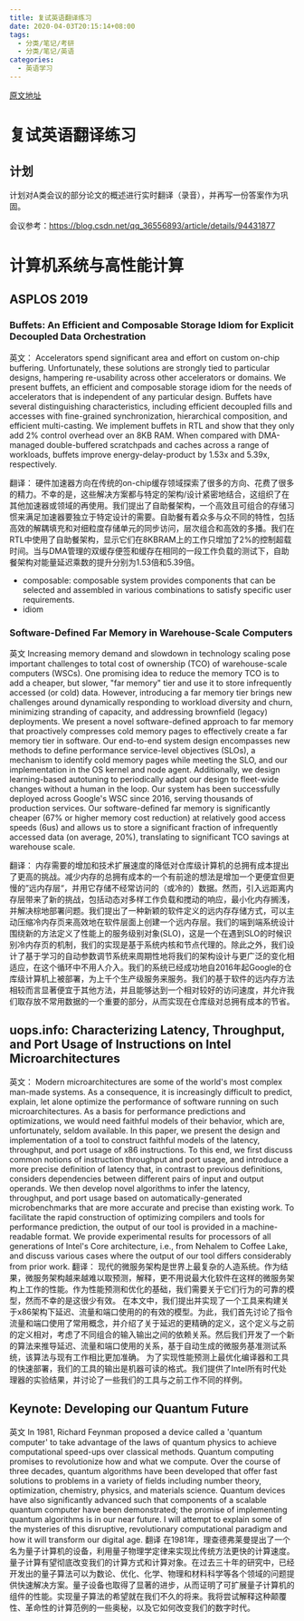 ```yaml
---
title: 复试英语翻译练习
date: 2020-04-03T20:15:14+08:00
tags:
  - 分类/笔记/考研
  - 分类/笔记/英语
categories:
  - 英语学习
---
```


[原文地址](https://github.com/wtysos11/blogWiki/issues/3)

# 复试英语翻译练习

## 计划

计划对A类会议的部分论文的概述进行实时翻译（录音），并再写一份答案作为巩固。

会议参考：https://blog.csdn.net/qq_36556893/article/details/94431877



# 计算机系统与高性能计算
## ASPLOS 2019
### Buffets: An Efficient and Composable Storage Idiom for Explicit Decoupled Data Orchestration
英文：
Accelerators spend significant area and effort on custom on-chip buffering. Unfortunately, these solutions are strongly tied to particular designs, hampering re-usability across other accelerators or domains. We present buffets, an efficient and composable storage idiom for the needs of accelerators that is independent of any particular design. Buffets have several distinguishing characteristics, including efficient decoupled fills and accesses with fine-grained synchronization, hierarchical composition, and efficient multi-casting. We implement buffets in RTL and show that they only add 2% control overhead over an 8KB RAM. When compared with DMA-managed double-buffered scratchpads and caches across a range of workloads, buffets improve energy-delay-product by 1.53x and 5.39x, respectively.

翻译：
硬件加速器方向在传统的on-chip缓存领域探索了很多的方向、花费了很多的精力。不幸的是，这些解决方案都与特定的架构/设计紧密地结合，这组织了在其他加速器或领域的再使用。我们提出了自助餐架构，一个高效且可组合的存储习惯来满足加速器要独立于特定设计的需要。自助餐有着众多与众不同的特性，包括高效的解耦填充和对细粒度存储单元的同步访问，层次组合和高效的多播。我们在RTL中使用了自助餐架构，显示它们在8KBRAM上的工作只增加了2%的控制超载时间。当与DMA管理的双缓存便签和缓存在相同的一段工作负载的测试下，自助餐架构对能量延迟乘数的提升分别为1.53倍和5.39倍。

* composable: composable system provides components that can be selected and assembled in various combinations to satisfy specific user requirements.
* idiom

### Software-Defined Far Memory in Warehouse-Scale Computers
英文
Increasing memory demand and slowdown in technology scaling pose important challenges to total cost of ownership (TCO) of warehouse-scale computers (WSCs). One promising idea to reduce the memory TCO is to add a cheaper, but slower, "far memory" tier and use it to store infrequently accessed (or cold) data. However, introducing a far memory tier brings new challenges around dynamically responding to workload diversity and churn, minimizing stranding of capacity, and addressing brownfield (legacy) deployments. We present a novel software-defined approach to far memory that proactively compresses cold memory pages to effectively create a far memory tier in software. Our end-to-end system design encompasses new methods to define performance service-level objectives (SLOs), a mechanism to identify cold memory pages while meeting the SLO, and our implementation in the OS kernel and node agent. Additionally, we design learning-based autotuning to periodically adapt our design to fleet-wide changes without a human in the loop. Our system has been successfully deployed across Google's WSC since 2016, serving thousands of production services. Our software-defined far memory is significantly cheaper (67% or higher memory cost reduction) at relatively good access speeds (6us) and allows us to store a significant fraction of infrequently accessed data (on average, 20%), translating to significant TCO savings at warehouse scale.

翻译：
内存需要的增加和技术扩展速度的降低对仓库级计算机的总拥有成本提出了更高的挑战。减少内存的总拥有成本的一个有前途的想法是增加一个更便宜但更慢的”远内存层“，并用它存储不经常访问的（或冷的）数据。然而，引入远距离内存层带来了新的挑战，包括动态对多样工作负载和搅动的响应，最小化内存搁浅，并解决棕地部署问题。我们提出了一种新颖的软件定义的远内存存储方式，可以主动压缩冷内存页来高效地在软件层面上创建一个远内存层。我们的端到端系统设计围绕新的方法定义了性能上的服务级别对象(SLO)，这是一个在遇到SLO的时候识别冷内存页的机制，我们的实现是基于系统内核和节点代理的。除此之外，我们设计了基于学习的自动参数调节系统来周期性地将我们的架构设计与更广泛的变化相适应，在这个循环中不用人介入。我们的系统已经成功地自2016年起Google的仓库级计算机上被部署，为上千个生产级服务来服务。我们的基于软件的远内存方法相较而言显著便宜于其他方法，并且能够达到一个相对较好的访问速度，并允许我们取存放不常用数据的一个重要的部分，从而实现在仓库级对总拥有成本的节省。

## uops.info: Characterizing Latency, Throughput, and Port Usage of Instructions on Intel Microarchitectures
英文：
Modern microarchitectures are some of the world's most complex man-made systems. As a consequence, it is increasingly difficult to predict, explain, let alone optimize the performance of software running on such microarchitectures. As a basis for performance predictions and optimizations, we would need faithful models of their behavior, which are, unfortunately, seldom available.
In this paper, we present the design and implementation of a tool to construct faithful models of the latency, throughput, and port usage of x86 instructions. To this end, we first discuss common notions of instruction throughput and port usage, and introduce a more precise definition of latency that, in contrast to previous definitions, considers dependencies between different pairs of input and output operands. We then develop novel algorithms to infer the latency, throughput, and port usage based on automatically-generated microbenchmarks that are more accurate and precise than existing work.
To facilitate the rapid construction of optimizing compilers and tools for performance prediction, the output of our tool is provided in a machine-readable format. We provide experimental results for processors of all generations of Intel's Core architecture, i.e., from Nehalem to Coffee Lake, and discuss various cases where the output of our tool differs considerably from prior work.
翻译：
现代的微服务架构是世界上最复杂的人造系统。作为结果，微服务架构越来越难以取预测，解释，更不用说最大化软件在这样的微服务架构上工作的性能。作为性能预测和优化的基础，我们需要关于它们行为的可靠的模型，然而不幸的是这很少有效。
在本文中，我们提出并实现了一个工具来构建关于x86架构下延迟、流量和端口使用的的有效的模型。为此，我们首先讨论了指令流量和端口使用了常用概念，并介绍了关于延迟的更精确的定义，这个定义与之前的定义相对，考虑了不同组合的输入输出之间的依赖关系。然后我们开发了一个新的算法来推导延迟、流量和端口使用的关系，基于自动生成的微服务基准测试系统，该算法与现有工作相比更加准确。
为了实现性能预测上最优化编译器和工具的快速部署，我们的工具的输出是机器可读的格式。我们提供了Intel所有时代处理器的实验结果，并讨论了一些我们的工具与之前工作不同的样例。

## Keynote: Developing our Quantum Future
英文
In 1981, Richard Feynman proposed a device called a 'quantum computer' to take advantage of the laws of quantum physics to achieve computational speed-ups over classical methods. Quantum computing promises to revolutionize how and what we compute. Over the course of three decades, quantum algorithms have been developed that offer fast solutions to problems in a variety of fields including number theory, optimization, chemistry, physics, and materials science. Quantum devices have also significantly advanced such that components of a scalable quantum computer have been demonstrated; the promise of implementing quantum algorithms is in our near future. I will attempt to explain some of the mysteries of this disruptive, revolutionary computational paradigm and how it will transform our digital age.
翻译
在1981年，理查德弗莱曼提出了一个名为量子计算机的设备，利用量子物理学定律来实现比传统方法更快的计算速度。量子计算有望彻底改变我们的计算方式和计算对象。在过去三十年的研究中，已经开发出的量子算法可以为数论、优化、化学、物理和材料科学等各个领域的问题提供快速解决方案。量子设备也取得了显著的进步，从而证明了可扩展量子计算机的组件的性能。实现量子算法的希望就在我们不久的将来。我将尝试解释这种颠覆性、革命性的计算范例的一些奥秘，以及它如何改变我们的数字时代。